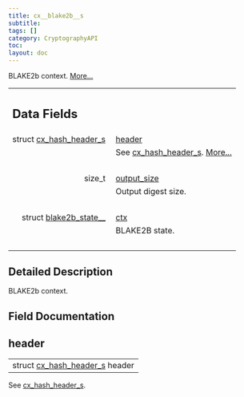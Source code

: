 ```yaml
---
title: cx__blake2b__s
subtitle:
tags: []
category: CryptographyAPI
toc:
layout: doc
---
```



<p>BLAKE2b context.  
 <a href="../cx__blake2b__s#details">More...</a></p>
<table class="memberdecls">
<tr class="heading"><td colspan="2"><h2 class="groupheader"><a name="pub-attribs"></a>
Data Fields</h2></td></tr>
<tr class="memitem:ad5a251d434baeed078b92d184b5b29d5"><td class="memItemLeft" align="right" valign="top">struct <a class="el" href="../cx__hash__header__s">cx_hash_header_s</a>&#160;</td><td class="memItemRight" valign="bottom"><a class="el" href="../cx__blake2b__s#ad5a251d434baeed078b92d184b5b29d5">header</a></td></tr>
<tr class="memdesc:ad5a251d434baeed078b92d184b5b29d5"><td class="mdescLeft">&#160;</td><td class="mdescRight">See <a class="el" href="../cx__hash__header__s" title="Common message digest context, used as abstract type. ">cx_hash_header_s</a>.  <a href="#ad5a251d434baeed078b92d184b5b29d5">More...</a><br /></td></tr>
<tr class="separator:ad5a251d434baeed078b92d184b5b29d5"><td class="memSeparator" colspan="2">&#160;</td></tr>
<tr class="memitem:a936e314fcab4e7bfe77e6ffde4e15e06"><td class="memItemLeft" align="right" valign="top"><a id="a936e314fcab4e7bfe77e6ffde4e15e06"></a>
size_t&#160;</td><td class="memItemRight" valign="bottom"><a class="el" href="../cx__blake2b__s#a936e314fcab4e7bfe77e6ffde4e15e06">output_size</a></td></tr>
<tr class="memdesc:a936e314fcab4e7bfe77e6ffde4e15e06"><td class="mdescLeft">&#160;</td><td class="mdescRight">Output digest size. <br /></td></tr>
<tr class="separator:a936e314fcab4e7bfe77e6ffde4e15e06"><td class="memSeparator" colspan="2">&#160;</td></tr>
<tr class="memitem:a1cb4f57a2c0cd875d964e0d670a6a8aa"><td class="memItemLeft" align="right" valign="top"><a id="a1cb4f57a2c0cd875d964e0d670a6a8aa"></a>
struct <a class="el" href="../blake2b__state____">blake2b_state__</a>&#160;</td><td class="memItemRight" valign="bottom"><a class="el" href="../cx__blake2b__s#a1cb4f57a2c0cd875d964e0d670a6a8aa">ctx</a></td></tr>
<tr class="memdesc:a1cb4f57a2c0cd875d964e0d670a6a8aa"><td class="mdescLeft">&#160;</td><td class="mdescRight">BLAKE2B state. <br /></td></tr>
<tr class="separator:a1cb4f57a2c0cd875d964e0d670a6a8aa"><td class="memSeparator" colspan="2">&#160;</td></tr>
</table>
<a name="details" id="details"></a>

## Detailed Description

<div class="textblock"><p>BLAKE2b context. </p>
</div><h2 class="groupheader">Field Documentation</h2>
<a id="ad5a251d434baeed078b92d184b5b29d5"></a>
<h2 class="memtitle">header</h2>

<div class="memitem">
<div class="memproto">
      <table class="memname">
        <tr>
          <td class="memname">struct <a class="el" href="../cx__hash__header__s">cx_hash_header_s</a> header</td>
        </tr>
      </table>
</div><div class="memdoc">

<p>See <a class="el" href="../cx__hash__header__s" title="Common message digest context, used as abstract type. ">cx_hash_header_s</a>. </p>

</div>
</div>
